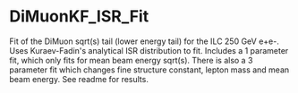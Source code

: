 # DiMuonKF_ISR_Fit
Fit of the DiMuon sqrt(s) tail (lower energy tail) for the ILC 250 GeV e+e-. Uses Kuraev-Fadin's analytical ISR distribution to fit. Includes a 1 parameter fit, which only fits for mean beam energy sqrt(s). There is also a 3 parameter fit which changes fine structure constant, lepton mass and mean beam energy. See readme for results.
